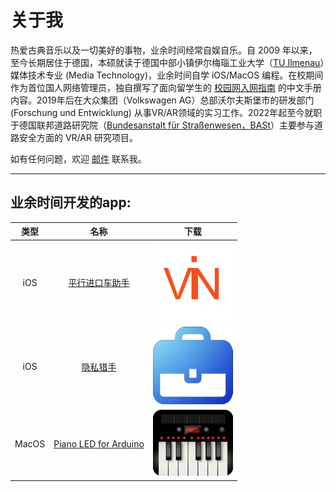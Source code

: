 # 关于我

热爱古典音乐以及一切美好的事物，业余时间经常自娱自乐。自 2009 年以来，至今长期居住于德国，本硕就读于德国中部小镇伊尔梅瑙工业大学（[TU Ilmenau](https://www.tu-ilmenau.de/mt)）媒体技术专业 (Media Technology)，业余时间自学 iOS/MacOS 编程。在校期间作为首位国人网络管理员，独自撰写了面向留学生的 [校园网入网指南](https://tu-ilmenau.gitbook.io/internet/) 的中文手册内容。2019年后在大众集团（Volkswagen AG）总部沃尔夫斯堡市的研发部门 (Forschung und Entwicklung) 从事VR/AR领域的实习工作。2022年起至今就职于德国联邦道路研究院（[Bundesanstalt für Straßenwesen，BASt](https://www.bast.de)）主要参与道路安全方面的 VR/AR 研究项目。

如有任何问题，欢迎 [邮件](mailto:crosser_wack.0m@icloud.com) 联系我。

***

## 业余时间开发的app:
类型|名称|下载|
|:----:|:----:|:----:|
iOS|[平行进口车助手](https://apps.apple.com/cn/app/平行进口车助手/id1182796068)|[![im](vin.png)](https://apps.apple.com/cn/app/平行进口车助手/id1182796068)|
iOS|[隐私猎手](https://apps.apple.com/us/app/%E9%9A%90%E7%A7%81%E7%8C%8E%E6%89%8B/id1312636920)|[![im](secretHider.png)](https://apps.apple.com/us/app/%E9%9A%90%E7%A7%81%E7%8C%8E%E6%89%8B/id1312636920)|
MacOS|[Piano LED for Arduino](https://www.mahong.me/archives/886)|[![im](pla.png)](https://www.mahong.me/archives/886)|

